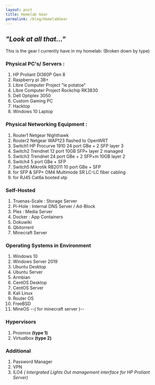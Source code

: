 ```yaml
---
layout: post
title: Homelab Gear 
permalink: /blog/HomelabGear
--- 
```


## _"Look at all that..."_

This is the gear I currently have in my homelab: 
(Broken down by type) 

### Physical PC's/ Servers :  
 1) HP Proliant Dl360P Gen 8 <br />
 2) Raspberry pi 3B+ <br />
 3) Libre Computer Project "le potatoe" <br />
 4) Libre Computer Project Rockchip RK3830 <br />
 5) Dell Optiplex 3050 <br />
 6) Custom Gaming PC <br />
 7) Hacktop <br />
 8) Windows 10 Laptop 

### Physical Networking Equipment : 
  1) Router1 Netgear Nighthawk <br />
  2) Router2 Netgear WAP123 flashed to OpenWRT <br /> 
  3) Switch1 HP Procurve 1910 24 port GBe + 2 SFP layer 3 <br />
  4) Switch2 Trendnet 12 port 10GB SFP+ layer 2 managed <br />
  5) Switch3 Trendnet 24 port GBe + 2 SFP+m 10GB layer 2 <br />
  6) Switch4 5 port GBe + SFP <br />
  7) Switch5 Mikrotik RB2011 10 port GBe + SFP  <br />
  8) for SFP & SFP+ OM4 Multimode SR LC-LC fiber cabling  <br />
  9) for RJ45 Cat6a booted utp  

### Self-Hosted 
  1) Truenas-Scale : Storage Server   <br />
  2) Pi-Hole : Internal DNS Server / Ad-Block  <br />
  3) Plex : Media Server  <br />
  4) Docker : App Containers  <br />
  5) Dokuwiki  <br />
  6) Qbitorrent  <br />
  7) Minecraft Server 

### Operating Systems in Environment 
  1) Windows 10  <br />
  2) Windows Server 2019  <br />
  3) Ubuntu Desktop  <br />
  4) Ubuntu Server  <br />
  5) Armbian  <br />
  6) CentOS Desktop  <br />
  7) CentOS Server  <br /> 
  8) Kali Linux  <br />
  9) Router OS  <br />
  10) FreeBSD  <br />
  11) MineOS --( for minecraft server )--

### Hypervisors 
  1) Proxmox __(type 1)__   <br />
  2) Virtualbox __(type 2)__

### Additional 
  1) Password Manager  <br />
  2) VPN  <br />
  3) ILO4 _( Intergrated Lights Out management interface for HP Proliant Server)_ 
